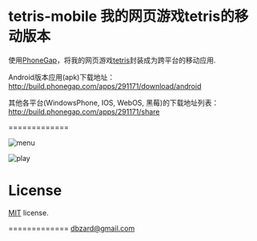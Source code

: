 tetris-mobile 我的网页游戏tetris的移动版本
=============

使用[PhoneGap](http://phonegap.com)，将我的网页游戏[tetris](http://github.com/dbzard/tetris)封装成为跨平台的移动应用.

Android版本应用(apk)下载地址：http://build.phonegap.com/apps/291171/download/android

其他各平台(WindowsPhone, IOS, WebOS, 黑莓)的下载地址列表：http://build.phonegap.com/apps/291171/share

=============

![menu](https://raw.github.com/dbzard/tetris-mobile/master/screenshots/menu.png)


![play](https://raw.github.com/dbzard/tetris-mobile/master/screenshots/play.png)



License
=======

[MIT](http://en.wikipedia.org/wiki/MIT_License) license.


=============
dbzard@gmail.com